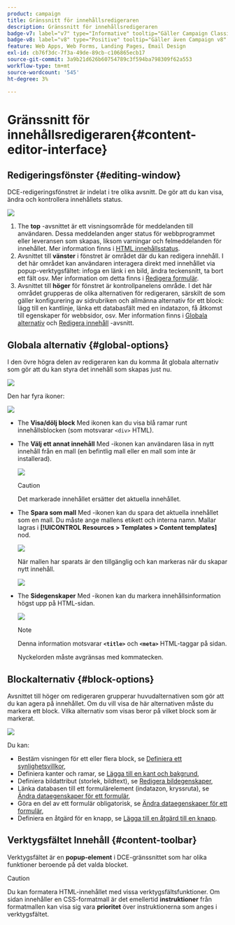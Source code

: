 ```yaml
---
product: campaign
title: Gränssnitt för innehållsredigeraren
description: Gränssnitt för innehållsredigeraren
badge-v7: label="v7" type="Informative" tooltip="Gäller Campaign Classic v7"
badge-v8: label="v8" type="Positive" tooltip="Gäller även Campaign v8"
feature: Web Apps, Web Forms, Landing Pages, Email Design
exl-id: cb76f3dc-7f3a-49de-89cb-c106865ecb17
source-git-commit: 3a9b21d626b60754789c3f594ba798309f62a553
workflow-type: tm+mt
source-wordcount: '545'
ht-degree: 3%

---
```


# Gränssnitt för innehållsredigeraren{#content-editor-interface}



## Redigeringsfönster {#editing-window}

DCE-redigeringsfönstret är indelat i tre olika avsnitt. De gör att du kan visa, ändra och kontrollera innehållets status.

![](assets/dce_decoupe_window_nb.png)

1. The **top** -avsnittet är ett visningsområde för meddelanden till användaren. Dessa meddelanden anger status för webbprogrammet eller leveransen som skapas, liksom varningar och felmeddelanden för innehållet. Mer information finns i [HTML innehållsstatus](content-editing-best-practices.md#html-content-statuses).
1. Avsnittet till **vänster** i fönstret är området där du kan redigera innehåll. I det här området kan användaren interagera direkt med innehållet via popup-verktygsfältet: infoga en länk i en bild, ändra teckensnitt, ta bort ett fält osv. Mer information om detta finns i [Redigera formulär](editing-content.md#editing-forms).
1. Avsnittet till **höger** för fönstret är kontrollpanelens område. I det här området grupperas de olika alternativen för redigeraren, särskilt de som gäller konfigurering av sidrubriken och allmänna alternativ för ett block: lägg till en kantlinje, länka ett databasfält med en indatazon, få åtkomst till egenskaper för webbsidor, osv. Mer information finns i [Globala alternativ](#global-options) och [Redigera innehåll](editing-content.md) -avsnitt.

## Globala alternativ {#global-options}

I den övre högra delen av redigeraren kan du komma åt globala alternativ som gör att du kan styra det innehåll som skapas just nu.

![](assets/dce_global_options.png)

Den har fyra ikoner:

![](assets/dce_icons_sidebar.png)

* The **Visa/dölj block** Med ikonen kan du visa blå ramar runt innehållsblocken (som motsvarar `<div>` HTML).

* The **Välj ett annat innehåll** Med -ikonen kan användaren läsa in nytt innehåll från en mall (en befintlig mall eller en mall som inte är installerad).

  ![](assets/dce_popup_templatechoice.png)

  >[!CAUTION]
  >
  >Det markerade innehållet ersätter det aktuella innehållet.

* The **Spara som mall** Med -ikonen kan du spara det aktuella innehållet som en mall. Du måste ange mallens etikett och interna namn. Mallar lagras i **[!UICONTROL Resources > Templates > Content templates]** nod.

  ![](assets/dce_popup_savetemplate.png)

  När mallen har sparats är den tillgänglig och kan markeras när du skapar nytt innehåll.

  ![](assets/dce_create_fromtemplate.png)

* The **Sidegenskaper** Med -ikonen kan du markera innehållsinformation högst upp på HTML-sidan.

  ![](assets/dce_popup_headerhtml.png)

  >[!NOTE]
  >
  >Denna information motsvarar **`<title>`** och **`<meta>`** HTML-taggar på sidan.
  >
  >Nyckelorden måste avgränsas med kommatecken.

## Blockalternativ {#block-options}

Avsnittet till höger om redigeraren grupperar huvudalternativen som gör att du kan agera på innehållet. Om du vill visa de här alternativen måste du markera ett block. Vilka alternativ som visas beror på vilket block som är markerat.

![](assets/dce_right_section.png)

Du kan:

* Bestäm visningen för ett eller flera block, se [Definiera ett synlighetsvillkor](editing-content.md#defining-a-visibility-condition),
* Definiera kanter och ramar, se [Lägga till en kant och bakgrund](editing-content.md#adding-a-border-and-background),
* Definiera bildattribut (storlek, bildtext), se [Redigera bildegenskaper](editing-content.md#editing-image-properties),
* Länka databasen till ett formulärelement (indatazon, kryssruta), se [Ändra dataegenskaper för ett formulär](editing-content.md#changing-the-data-properties-for-a-form),
* Göra en del av ett formulär obligatorisk, se [Ändra dataegenskaper för ett formulär](editing-content.md#changing-the-data-properties-for-a-form),
* Definiera en åtgärd för en knapp, se [Lägga till en åtgärd till en knapp](editing-content.md#adding-an-action-to-a-button).

## Verktygsfältet Innehåll {#content-toolbar}

Verktygsfältet är en **popup-element** i DCE-gränssnittet som har olika funktioner beroende på det valda blocket.

>[!CAUTION]
>
>Du kan formatera HTML-innehållet med vissa verktygsfältsfunktioner. Om sidan innehåller en CSS-formatmall är det emellertid **instruktioner** från formatmallen kan visa sig vara **prioritet** över instruktionerna som anges i verktygsfältet.

